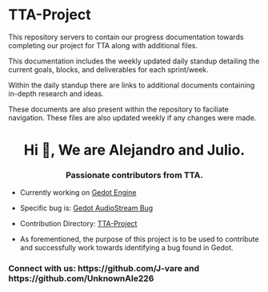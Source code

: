 # TTA-Project
This repository servers to contain our progress documentation towards completing our project for TTA along with additional files.

This documentation includes the weekly updated daily standup detailing the current goals, blocks, and deliverables for each sprint/week.

Within the daily standup there are links to additional documents containing in-depth research and ideas.

These documents are also present within the repository to faciliate navigation. These files are also updated weekly if any changes were made.

<h1 align="center">Hi 👋, We are Alejandro and Julio.</h1>
<h3 align="center">Passionate contributors from TTA.</h3>

- Currently working on [Gedot Engine](https://github.com/godotengine/godot)

- Specific bug is: [Gedot AudioStream Bug](https://github.com/godotengine/godot/issues/88133)

- Contribution Directory: [TTA-Project](https://github.com/godotengine/godot/issues/88133)

- As forementioned, the purpose of this project is to be used to contribute and successfully work towards identifying a bug found
  in Gedot.

<h3 align="left">Connect with us: https://github.com/J-vare and https://github.com/UnknownAle226
<p align="left">
</p>
